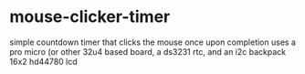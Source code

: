 # mouse-clicker-timer
simple countdown timer that clicks the mouse once upon completion
uses a pro micro (or other 32u4 based board, a ds3231 rtc, and an i2c backpack 16x2 hd44780 lcd
